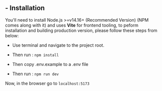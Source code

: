 ## - Installation

You'll need to install Node.js >=v14.16+ (Recommended Version) (NPM comes along with it) and  uses **Vite** for frontend tooling, to peform installation and building production version, please follow these steps from below:

- Use terminal and navigate to the project root.

- Then run : <code>npm install</code>

- Then copy .env.example to a .env file

- Then run : <code>npm run dev</code>

Now, in the browser go to <code>localhost:5173</code>



